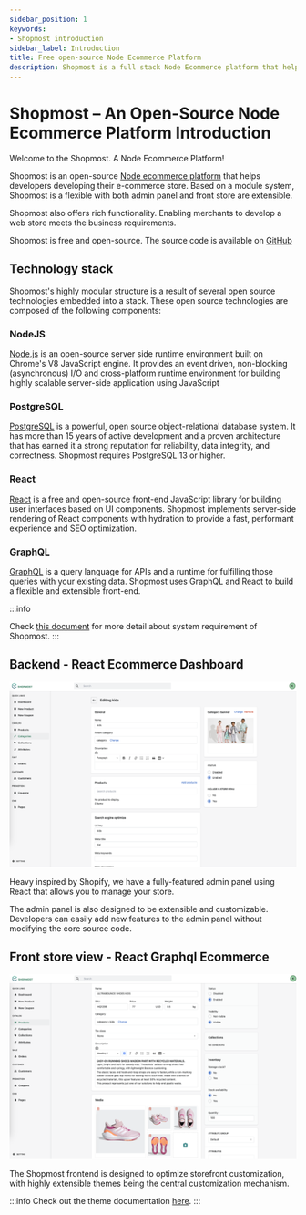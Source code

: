 ```yaml
---
sidebar_position: 1
keywords:
- Shopmost introduction
sidebar_label: Introduction
title: Free open-source Node Ecommerce Platform
description: Shopmost is a full stack Node Ecommerce platform that helps developing an e-commerce store. Shopmost is a flexible with both admin panel and front store are extensible.
---
```


# Shopmost – An Open-Source Node Ecommerce Platform Introduction

Welcome to the Shopmost. A Node Ecommerce Platform!

Shopmost is an open-source [Node ecommerce platform](/) that helps developers developing their e-commerce store. Based on a module system, Shopmost is a flexible with both admin panel and front store are extensible.

Shopmost also offers rich functionality. Enabling merchants to develop a web store meets the business requirements.

Shopmost is free and open-source. The source code is available on [GitHub](https://github.com/kkumarcodes/shopmost)

## Technology stack

Shopmost's highly modular structure is a result of several open source technologies embedded into a stack. These open source technologies are composed of the following components:

### NodeJS

[Node.js](https://nodejs.org/en/) is an open-source server side runtime environment built on Chrome's V8 JavaScript engine. It provides an event driven, non-blocking (asynchronous) I/O and cross-platform runtime environment for building highly scalable server-side application using JavaScript

### PostgreSQL

[PostgreSQL](https://www.postgresql.org/) is a powerful, open source object-relational database system. It has more than 15 years of active development and a proven architecture that has earned it a strong reputation for reliability, data integrity, and correctness. Shopmost requires PostgreSQL 13 or higher.

### React

[React](https://reactjs.org/) is a free and open-source front-end JavaScript library for building user interfaces based on UI components. Shopmost implements server-side rendering of React components with hydration to provide a fast, performant experience and SEO optimization.

### GraphQL

[GraphQL](https://graphql.org/) is a query language for APIs and a runtime for fulfilling those queries with your existing data. Shopmost uses GraphQL and React to build a flexible and extensible front-end.

:::info

Check [this document](/docs/getting-started/system-requirements) for more detail about system requirement of Shopmost.
:::

## Backend - React Ecommerce Dashboard

![Shopmost admin panel](./img/backend.png "Shopmost admin panel")

Heavy inspired by Shopify, we have a fully-featured admin panel using React that allows you to manage your store.

The admin panel is also designed to be extensible and customizable. Developers can easily add new features to the admin panel without modifying the core source code.

## Front store view - React Graphql Ecommerce 

![Shopmost front store](./img/shopmost-product-detail.png "Shopmost front store")

The Shopmost frontend is designed to optimize storefront customization, with highly extensible themes being the central customization mechanism.

:::info
Check out the theme documentation [here](/docs/theme/theme-overview).
:::
